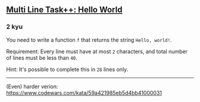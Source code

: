 <h2><a href=https://www.codewars.com/kata/5935558a32fb828aad001213/train/javascript target="_blank">Multi Line Task++: Hello World</a></h2><h3>2 kyu</h3><p>You need to write a function <code>f</code> that returns the string <code>Hello, world!</code>.</p><p>Requirement: Every line must have at most <code>2</code> characters, and total number of lines must be less than <code>40</code>.</p><p>Hint: It's possible to complete this in <code>28</code> lines only.</p><hr><p>(Even) harder verion: <a href="https://www.codewars.com/kata/59a421985eb5d4bb41000031" data-turbolinks="false" target="_blank">https://www.codewars.com/kata/59a421985eb5d4bb41000031</a></p>